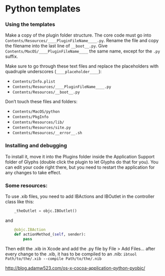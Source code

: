 # Python templates

### Using the templates

Make a copy of the plugin folder structure. The core code must go into `Contents/Resources/____PluginFileName____.py`. Rename the file and copy the filename into the last line of `__boot__.py`. Give `Contents/MacOS/____PluginFileName____` the same name, except for the `.py` suffix.

Make sure to go through these text files and replace the placeholders with quadruple underscores (`____placeholder____`):
* `Contents/Info.plist`
* `Contents/Resources/____PluginFileName____.py`
* `Contents/Resources/__boot__.py`

Don’t touch these files and folders:
* `Contents/MacOS/python`
* `Contents/PkgInfo`
* `Contents/Resources/lib/`
* `Contents/Resources/site.py`
* `Contents/Resources/__error__.sh`

### Installing and debugging

To install it, move it into the Plugins folder inside the Application Support folder of Glyphs (double click the plugin to let Glyphs do that for you). You can edit your code right there, but you need to restart the application for any changes to take effect.


### Some resources:

To use .xib files, you need to add IBActions and IBOutlet in the controller class like this:
```python
	_theOutlet = objc.IBOutlet()
```

and 
```python
	@objc.IBAction
	def actionMethod_(self, sender):
		pass
```

Then edit the .xib in Xcode and add the .py file by File > Add Files...
after every change to the .xib, it has to be compiled to an .nib:
`ibtool Path/to/the/.xib --compile Path/to/the/.nib`

http://blog.adamw523.com/os-x-cocoa-application-python-pyobjc/